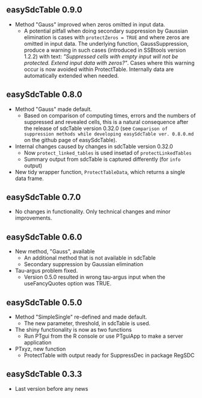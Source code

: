 ## easySdcTable	0.9.0

* Method "Gauss" improved when zeros omitted in input data.
  - A potential pitfall when doing secondary suppression by Gaussian elimination is cases with `protectZeros = TRUE` and where zeros are omitted in input data. The underlying function, GaussSuppression, produce a warning in such cases (introduced in  SSBtools version 1.2.2) with text: *"Suppressed cells with empty input will not be protected. Extend input data with zeros?"*.  Cases where this warning occur is now avoided within ProtectTable. Internally data are automatically extended when needed.  


## easySdcTable	0.8.0

* Method "Gauss" made default. 
  - Based on comparison of computing times, errors and the numbers of suppressed and revealed cells,
this is a natural consequence after the release of sdcTable version 0.32.0 
(see `Comparison of suppression methods while developing easySdcTable ver. 0.8.0.md` on the github page of easySdcTable). 
* Internal changes caused by changes in sdcTable version 0.32.0
  - Now `protect_linked_tables` is used insetad of `protectLinkedTables`
  - Summary output from sdcTable is captured differently (for `info` output)
* New tidy wrapper function, `ProtectTableData`,  which returns a single data frame. 


## easySdcTable	0.7.0

* No changes in functionality. Only technical changes and minor improvements. 


## easySdcTable	0.6.0

* New method, "Gauss", available 
  - An additional method that is not available in sdcTable
  - Secondary suppression by Gaussian elimination
* Tau-argus problem fixed. 
  - Version 0.5.0 resulted in wrong tau-argus input when the useFancyQuotes option was TRUE.  

## easySdcTable	0.5.0

* Method "SimpleSingle" re-defined and made default. 
  - The new parameter, threshold, in sdcTable is used. 
* The shiny functionality is now as two functions  
  - Run PTgui from the R console or use PTguiApp to make a server application
* PTxyz, new function
  - ProtectTable with output ready for SuppressDec in package RegSDC
  
## easySdcTable	0.3.3

* Last version before any news
